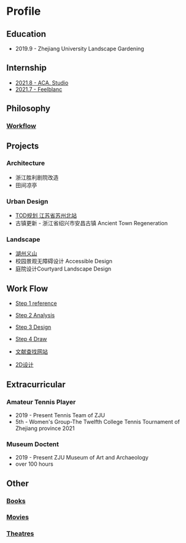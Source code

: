 # Profile
## Education
- 2019.9 - Zhejiang University Landscape Gardening

## Internship
- [2021.8 - ACA. Studio](internwork/aca.md)
- [2021.7 - Feelblanc](internwork/feelblanc.md)

## Philosophy
### [Workflow](philosophy/workflow)

## Projects
### Architecture
- 浙江胜利剧院改造
- 田间凉亭

### Urban Design
- [TOD规划 江苏省苏州北站](/Project/TOD/index.md)
- 古镇更新 - 浙江省绍兴市安昌古镇 Ancient Town Regeneration 

### Landscape
- [湖州义山](/Project/湖州/index.md)
- 校园景观无障碍设计 Accessible Design 
-  庭院设计Courtyard Landscape Design 

## Work Flow
- [Step 1 reference](website/path/reference.md)
- [Step 2 Analysis](website/path/analysis.md)
- [Step 3 Design](website/path/design.md)
- [Step 4 Draw](website/path/draw.md)

- [文献查找网站](website/path/文献.md)

- [2D设计](website/2D设计.md)

## Extracurricular
### Amateur Tennis Player
- 2019 - Present Tennis Team of ZJU   
- 5th - Women's Group-The Twelfth College Tennis Tournament of Zhejiang province 2021

### Museum Doctent
- 2019 - Present ZJU Museum of Art and Archaeology
- over 100 hours

## Other
### [Books](other/books.md)
### [Movies](other/movies.md)
### [Theatres](other/theatres.md)
